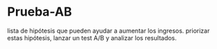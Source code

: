 # Prueba-AB
lista de hipótesis que pueden ayudar a aumentar los ingresos. priorizar estas hipótesis, lanzar un test A/B y analizar los resultados.